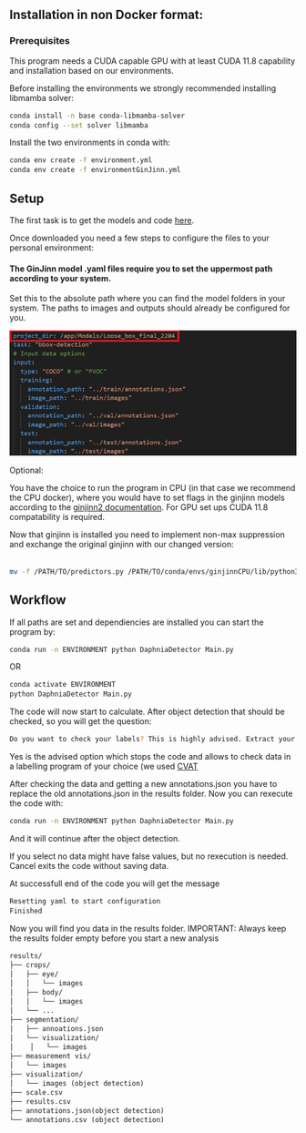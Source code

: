 ## Installation in non Docker format:
### Prerequisites 

This program needs a CUDA capable GPU with at least CUDA 11.8 capability and installation based on our environments.

Before installing the environments we strongly recommended installing libmamba solver:

```bash
conda install -n base conda-libmamba-solver
conda config --set solver libmamba
```

Install the two environments in conda with:

```bash
conda env create -f environment.yml
conda env create -f environmentGinJinn.yml

```

## Setup

The first task is to get the models and code [here](https://drive.google.com/drive/folders/1f-Cy8brF1IWGREfcxsWaFhh9HCpHBl6m?usp=sharing).

Once downloaded you need a few steps to configure the files to your personal environment:

#### The GinJinn model .yaml files require you to set the uppermost path according to your system.

Set this to the absolute path where you can find the model folders in your system.
The paths to images and outputs should already be configured for you.

![image](https://github.com/Fipsii/DaphniaDetector/blob/main/settings_config.png?raw=true)

Optional:

You have the choice to run the program in CPU (in that case we recommend the CPU docker), where you would have
to set flags in the ginjinn models according to the [ginjinn2 documentation](https://ginjinn2.readthedocs.io/en/latest/).
For GPU set ups CUDA 11.8 compatability is required.

Now that ginjinn is installed you need to implement non-max suppression and exchange the original ginjinn with our changed version:

```bash

mv -f /PATH/TO/predictors.py /PATH/TO/conda/envs/ginjinnCPU/lib/python3.7/site-packages/ginjinn/predictor/predictors.py  > /dev/null 2>&1

```
## Workflow

If all paths are set and dependiencies are installed you can start the program by:


```bash
conda run -n ENVIRONMENT python DaphniaDetector Main.py
```
OR

```bash
conda activate ENVIRONMENT
python DaphniaDetector Main.py
```

The code will now start to calculate. After object detection that should be checked, so you will get the question:

```bash
Do you want to check your labels? This is highly advised. Extract your data from {Analysis_data} [y(es)/n(o)/c(ancel)]:          
```

Yes is the advised option which stops the code and allows to check data in a labelling program of your choice (we used [CVAT](https://www.cvat.ai/)

After checking the data and getting a new annotations.json you have to replace the old annotations.json in the results folder. Now you can rexecute the code with:

```bash
conda run -n ENVIRONMENT python DaphniaDetector Main.py
```

And it will continue after the object detection.

If you select no data might have false values, but no rexecution is needed.
Cancel exits the code without saving data.

At successfull end of the code you will get the message

```bash
Resetting yaml to start configuration
Finished
```

Now you will find you data in the results folder.
IMPORTANT: Always keep the results folder empty before you start a new analysis
```
results/
├── crops/
│   ├── eye/
│   │   └── images
│   ├── body/
│   │   └── images
│   └── ...
├── segmentation/
│   ├── annoations.json
│   └── visualization/
│    │   └── images
├── measurement vis/
│   └── images
├── visualization/
│   └── images (object detection)
├── scale.csv
├── results.csv
├── annotations.json(object detection)
└── annotations.csv (object detection)
```
